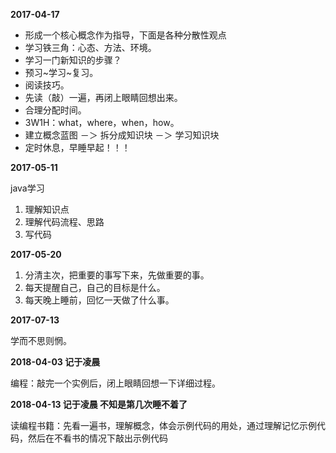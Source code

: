 **2017-04-17**

- 形成一个核心概念作为指导，下面是各种分散性观点
- 学习铁三角：心态、方法、环境。
- 学习一门新知识的步骤？
- 预习~学习~复习。
- 阅读技巧。
- 先读（敲）一遍，再闭上眼睛回想出来。
- 合理分配时间。
- 3W1H：what，where，when，how。
- 建立概念蓝图 －＞ 拆分成知识块 －＞ 学习知识块
- 定时休息，早睡早起！！！

**2017-05-11**

java学习

1. 理解知识点
2. 理解代码流程、思路
3. 写代码

**2017-05-20**

1. 分清主次，把重要的事写下来，先做重要的事。
2. 每天提醒自己，自己的目标是什么。
3. 每天晚上睡前，回忆一天做了什么事。

**2017-07-13**

学而不思则惘。

**2018-04-03  记于凌晨**

编程：敲完一个实例后，闭上眼睛回想一下详细过程。

**2018-04-13  记于凌晨  不知是第几次睡不着了**

读编程书籍：先看一遍书，理解概念，体会示例代码的用处，通过理解记忆示例代码，然后在不看书的情况下敲出示例代码